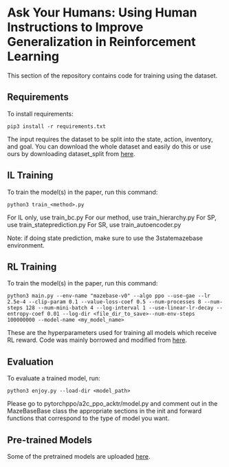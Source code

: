 # Ask Your Humans: Using Human Instructions to Improve Generalization in Reinforcement Learning

This section of the repository contains code for training using the dataset.

## Requirements

To install requirements:

```setup
pip3 install -r requirements.txt
```

The input requires the dataset to be split into the state, action, inventory, and goal. You can download the whole dataset and easily do this or use ours by downloading dataset_split from [here](https://bit.ly/2GXROwf).


## IL Training

To train the model(s) in the paper, run this command:

```train
python3 train_<method>.py
```
For IL only, use train_bc.py
For our method, use train_hierarchy.py
For SP, use train_stateprediction.py
For SR, use train_autoencoder.py

Note: if doing state prediction, make sure to use the 3statemazebase environment.

## RL Training

To train the model(s) in the paper, run this command:

```train
python3 main.py --env-name "mazebase-v0" --algo ppo --use-gae --lr 2.5e-4 --clip-param 0.1 --value-loss-coef 0.5 --num-processes 8 --num-steps 128 --num-mini-batch 4 --log-interval 1 --use-linear-lr-decay --entropy-coef 0.01 --log-dir <file_dir_to_save>--num-env-steps 100000000 --model-name <my_model_name>
```

These are the hyperparameters used for training all models which receive RL reward. Code was mainly borrowed and modified from [here](https://github.com/ikostrikov/pytorch-a2c-ppo-acktr-gail).

## Evaluation

To evaluate a trained model, run:

```eval
python3 enjoy.py --load-dir <model_path>
```

Please go to pytorchppo/a2c_ppo_acktr/model.py and comment out in the MazeBaseBase class the appropriate sections in the init and forward functions that correspond to the type of model you want. 


## Pre-trained Models

Some of the pretrained models are uploaded [here](https://bit.ly/2GXROwf).